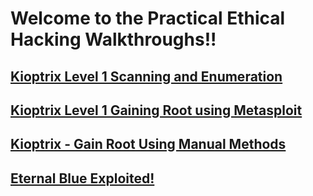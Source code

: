 # Welcome to the Practical Ethical Hacking Walkthroughs!!





## [Kioptrix Level 1 Scanning and Enumeration](https://vandanarach.github.io/TCM-Courses/PracticalEthicalHacking/KioptrixLevel1_ScanningNEnum.html)

## [Kioptrix Level 1 Gaining Root using Metasploit](https://vandanarach.github.io/TCM-Courses/PracticalEthicalHacking/KioptrixGainRootMetasploit.html)

## [Kioptrix - Gain Root Using Manual Methods](https://vandanarach.github.io/TCM-Courses/PracticalEthicalHacking/KioptrixGainRootManual.html)

## [Eternal Blue Exploited!](https://vandanarach.github.io/TCM-Courses/PracticalEthicalHacking/Blue.html)
